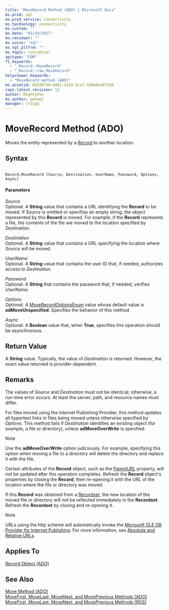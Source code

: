 ```yaml
---
title: "MoveRecord Method (ADO) | Microsoft Docs"
ms.prod: sql
ms.prod_service: connectivity
ms.technology: connectivity
ms.custom: ""
ms.date: "01/19/2017"
ms.reviewer: ""
ms.suite: "sql"
ms.tgt_pltfrm: ""
ms.topic: conceptual
apitype: "COM"
f1_keywords: 
  - "_Record::MoveRecord"
  - "_Record::raw_MoveRecord"
helpviewer_keywords: 
  - "MoveRecord method [ADO]"
ms.assetid: 6d2807b0-b861-4583-bcaf-fb0b82e0f2d0
caps.latest.revision: 12
author: MightyPen
ms.author: genemi
manager: craigg
---
```

# MoveRecord Method (ADO)
Moves the entity represented by a [Record](../../../ado/reference/ado-api/record-object-ado.md) to another location.  
  
## Syntax  
  
```  
  
Record.MoveRecord (Source, Destination, UserName, Password, Options, Async)  
```  
  
#### Parameters  
 *Source*  
 Optional. A **String** value that contains a URL identifying the **Record** to be moved. If *Source* is omitted or specifies an empty string, the object represented by this **Record** is moved. For example, if the **Record** represents a file, the contents of the file are moved to the location specified by *Destination*.  
  
 *Destination*  
 Optional. A **String** value that contains a URL specifying the location where *Source* will be moved.  
  
 *UserName*  
 Optional. A **String** value that contains the user ID that, if needed, authorizes access to *Destination*.  
  
 *Password*  
 Optional. A **String** that contains the password that, if needed, verifies *UserName*.  
  
 *Options*  
 Optional. A [MoveRecordOptionsEnum](../../../ado/reference/ado-api/moverecordoptionsenum.md) value whose default value is **adMoveUnspecified**. Specifies the behavior of this method.  
  
 *Async*  
 Optional. A **Boolean** value that, when **True**, specifies this operation should be asynchronous.  
  
## Return Value  
 A **String** value. Typically, the value of *Destination* is returned. However, the exact value returned is provider-dependent.  
  
## Remarks  
 The values of *Source* and *Destination* must not be identical; otherwise, a run-time error occurs. At least the server, path, and resource names must differ.  
  
 For files moved using the Internet Publishing Provider, this method updates all hypertext links in files being moved unless otherwise specified by *Options*. This method fails if *Destination* identifies an existing object (for example, a file or directory), unless **adMoveOverWrite** is specified.  
  
> [!NOTE]
>  Use the **adMoveOverWrite** option judiciously. For example, specifying this option when moving a file to a directory will delete the directory and replace it with the file.  
  
 Certain attributes of the **Record** object, such as the [ParentURL](../../../ado/reference/ado-api/parenturl-property-ado.md) property, will not be updated after this operation completes. Refresh the **Record** object's properties by closing the **Record**, then re-opening it with the URL of the location where the file or directory was moved.  
  
 If this **Record** was obtained from a [Recordset](../../../ado/reference/ado-api/recordset-object-ado.md), the new location of the moved file or directory will not be reflected immediately in the **Recordset**. Refresh the **Recordset** by closing and re-opening it.  
  
> [!NOTE]
>  URLs using the http scheme will automatically invoke the [Microsoft OLE DB Provider for Internet Publishing](../../../ado/guide/appendixes/microsoft-ole-db-provider-for-internet-publishing.md). For more information, see [Absolute and Relative URLs](../../../ado/guide/data/absolute-and-relative-urls.md).  
  
## Applies To  
 [Record Object (ADO)](../../../ado/reference/ado-api/record-object-ado.md)  
  
## See Also  
 [Move Method (ADO)](../../../ado/reference/ado-api/move-method-ado.md)   
 [MoveFirst, MoveLast, MoveNext, and MovePrevious Methods (ADO)](../../../ado/reference/ado-api/movefirst-movelast-movenext-and-moveprevious-methods-ado.md)   
 [MoveFirst, MoveLast, MoveNext, and MovePrevious Methods (RDS)](../../../ado/reference/rds-api/movefirst-movelast-movenext-and-moveprevious-methods-rds.md)
